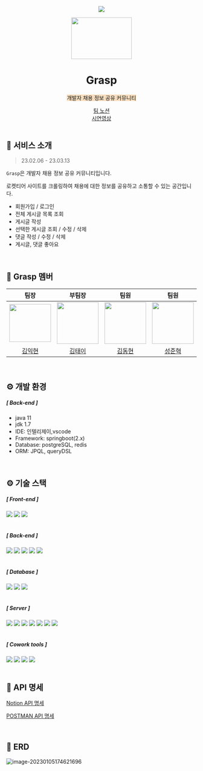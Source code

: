 <p align="middle">
  <a href="https://hits.seeyoufarm.com"><img src="https://hits.seeyoufarm.com/api/count/incr/badge.svg?url=https%3A%2F%2Fgithub.com%2Fkimikhyeon1%2Ftigerhunter1-board.git&count_bg=%2379C83D&title_bg=%23555555&icon=&icon_color=%23E7E7E7&title=visit&edge_flat=false"/></a>
</p>



<p align="middle">
    <a>
        <img width="160px;" height="110px;" src="https://user-images.githubusercontent.com/101814294/223086348-a7a47dcb-e9e1-4946-921e-83760ff32a1d.PNG?scode=mtistory2&fname=https%3A%2F%2Fblog.kakaocdn.net%2Fdn%2Fb02dKG%2Fbtr0WdZEbZV%2FK5ryMZwbkMiKh6w0jyuwNk%2Fimg.png">
</p>

<h1 align="middle"> Grasp </h1>

<p align="center"><span style='background-color: #F7DDBE'> 개발자 채용 정보 공유 커뮤니티 </span></p>

<div align="center"><a href="https://historical-buzzard-a56.notion.site/1-2f5dd5b978fe4cb48c09d2f0a3383227">팀 노션</a><br>
<a href="https://www.youtube.com/watch?v=DbSI2MoX6Z0&t=9s">시연영상</a></div>

<br>

## 💬 서비스 소개

> 23.02.06 - 23.03.13

`Grasp`은 개발자 채용 정보 공유 커뮤니티입니다.

로켓티어 사이트를 크롤링하여 채용에 대한 정보를 공유하고 소통할 수 있는 공간입니다.

* 회원가입 / 로그인
* 전체 게시글 목록 조회
* 게시글 작성
* 선택한 게시글 조회 / 수정 / 삭제
* 댓글 작성 / 수정 / 삭제
* 게시글, 댓글 좋아요

<br>

## 🤝 Grasp 멤버

|                             팀장                             |                             부팀장                             |                             팀원                             |                             팀원                             |                    
| :----------------------------------------------------------: | :----------------------------------------------------------: | :----------------------------------------------------------: | :----------------------------------------------------------: |
| <img width="110px" height="100px" src="https://avatars.githubusercontent.com/u/101814294?v=4"> | <img width="110px" src="https://avatars.githubusercontent.com/u/34127454?v=4"> | <img width="110px" src="https://avatars.githubusercontent.com/u/117060963?v=4"> | <img width="110px" height="110px" src="https://avatars.githubusercontent.com/u/83705371?v=4"> | <img width="110px" src="https://avatars.githubusercontent.com/u/117060963?v=4"> |
|            [김익현](https://github.com/kimikhyeon1)            |           [김태이](https://github.com/2h5i)           |             [김동현](https://github.com/dongnobi97)              |            [성준혁](https://github.com/zoo5607)            |   

<br>

## ⚙ 개발 환경

##### [ Back-end ]

* java 11
* jdk 1.7
* IDE: 인텔리제이,vscode
* Framework: springboot(2.x)
* Database: postgreSQL, redis
* ORM: JPQL, queryDSL



<br>

## ⚙ 기술 스택



##### [ Front-end ]

<div>
    <img src = "https://img.shields.io/badge/HTML5-E34F26?style=for-the-badge&logo=HTML5&logoColor=white">
    <img src = "https://img.shields.io/badge/CSS3-1572B6?style=for-the-badge&logo=CSS3&logoColor=white">
    <img src = "https://img.shields.io/badge/Javascript-F7DF1E?style=for-the-badge&logo=Javascript&logoColor=black">
</div>

<br>


##### [ Back-end ]

<div>
    <img src = "https://img.shields.io/badge/java-%23ED8B00.svg?style=for-the-badge&logo=java&logoColor=white">
    <img src = "https://img.shields.io/badge/JWT-black?style=for-the-badge&logo=JSON%20web%20tokens">
    <img src = "https://img.shields.io/badge/spring-%236DB33F.svg?style=for-the-badge&logo=spring&logoColor=white">
    <img src = "https://img.shields.io/badge/Gradle-02303A.svg?style=for-the-badge&logo=Gradle&logoColor=white">
    <img src = "https://img.shields.io/badge/IntelliJIDEA-000000.svg?style=for-the-badge&logo=intellij-idea&logoColor=white">
</div>

<br>



##### [ Database ]

<div>
    <img src="https://img.shields.io/badge/Redis-F05138?style=for-the-badge&logo=Redis&logoColor=white"/>
    <img src="https://img.shields.io/badge/PostgreSQL-0088CC?style=for-the-badge&logo=PostgreSQL&logoColor=white"/>
    <img src="https://img.shields.io/badge/Amazon S3-F05138?style=for-the-badge&logo=Amazon S3&logoColor=white"/>
</div>

<br>



##### [ Server ]

<div>
    <img src="https://img.shields.io/badge/Spring boot-%236DB33F?style=for-the-badge&logo=Spring boot&logoColor=white"/>
    <img src="https://img.shields.io/badge/JUnit 5-0088CC?style=for-the-badge&logo=JUnit5&logoColor=white"/>
    <img src="https://img.shields.io/badge/Selenium-%236DB33F?style=for-the-badge&logo=Selenium&logoColor=white"/>
    <img src = "https://img.shields.io/badge/jSOUP-000000.svg?style=for-the-badge&logo=JSOUP&logoColor=white">
    <img src = "https://img.shields.io/badge/QUERY DSL-0088CC.svg?style=for-the-badge&logo=QUERY DSL&logoColor=white">
    <img src = "https://img.shields.io/badge/Spring data JPA-%236DB33F.svg?style=for-the-badge&logo=Spring data JPA&logoColor=white">
    <img src = "https://img.shields.io/badge/OAUTH-000000.svg?style=for-the-badge&logo=OAUTH&logoColor=white">
    
</div>

<br>


##### [ Cowork tools ]

<div>
    <img src = "https://img.shields.io/badge/github-%23121011.svg?style=for-the-badge&logo=github&logoColor=white">
    <img src = "https://img.shields.io/badge/Postman-FF6C37?style=for-the-badge&logo=postman&logoColor=white">
    <img src = "https://img.shields.io/badge/Notion-%23000000.svg?style=for-the-badge&logo=notion&logoColor=white">
    <img src = "https://img.shields.io/badge/Slack-4A154B?style=for-the-badge&logo=slack&logoColor=white">
</div>

<br>

## 📃 API 명세

<a href="https://www.notion.so/7184e013e92c4574a891ac5013488508?v=782c6ff6279b4bc9a9bae01e2d246a42">Notion API 명세</a>

<a href="https://documenter.getpostman.com/view/24826285/2s8Z73xAJa#6b7ec320-869f-4fc2-881d-6a4f1934410e">POSTMAN API 명세</a>

<br>

## 📌 ERD

![image-20230105174621696](README.assets/image-20230105174621696.png)


